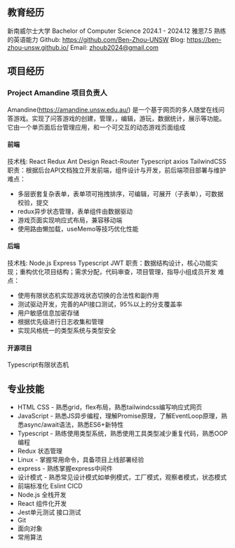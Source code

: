 ## 教育经历
新南威尔士大学 Bachelor of Computer Science 2024.1 - 2024.12
雅思7.5 熟练的英语能力
Github: https://github.com/Ben-Zhou-UNSW
Blog: https://ben-zhou-unsw.github.io/
Email: zhoub2024@gmail.com

## 项目经历

### Project Amandine 项目负责人

Amandine(https://amandine.unsw.edu.au/) 是一个基于网页的多人随堂在线问答游戏。实现了问答游戏的创建，管理，，编辑，游玩，数据统计，展示等功能。它由一个单页面后台管理应用，和一个可交互的动态游戏页面组成

#### 前端

技术栈: React Redux Ant Design React-Router Typescript axios TailwindCSS
职责：根据后台API文档独立开发前端，组件设计与开发，前后端项目部署与维护
难点：
 - 多层嵌套复杂表单，表单项可拖拽排序，可编辑，可展开（子表单），可数据校验，提交
 - redux异步状态管理，表单组件由数据驱动
 - 游戏页面实现响应式布局，兼容移动端
 - 使用路由懒加载，useMemo等技巧优化性能

#### 后端

技术栈: Node.js Express Typescript JWT
职责：数据结构设计，核心功能实现；重构优化项目结构；需求分配，代码审查，项目管理，指导小组成员开发
难点：
 - 使用有限状态机实现游戏状态切换的合法性和副作用
 - 测试驱动开发，完善的API接口测试，95%以上的分支覆盖率
 - 用户敏感信息加密存储
 - 根据优先级进行日志收集和管理
 - 实现风格统一的类型系统与类型安全

#### 开源项目

Typescript有限状态机

## 专业技能
 - HTML CSS - 熟悉grid，flex布局，熟悉tailwindcss编写响应式网页
 - JavaScript - 熟悉JS异步编程，理解Promise原理，了解EventLoop原理，熟悉async/await语法，熟悉ES6+新特性
 - Typescript - 熟练使用类型系统，熟悉使用工具类型减少重复代码，熟悉OOP编程
 - Redux 状态管理
 - Linux - 掌握常用命令，具备项目上线部署经验
 - express - 熟练掌握express中间件
 - 设计模式 - 熟悉常见设计模式如单例模式，工厂模式，观察者模式，状态模式
 - 前端标准化 Eslint CICD
 - Node.js 全栈开发
 - React 组件化开发
 - Jest单元测试 接口测试
 - Git
 - 面向对象
 - 常用算法

